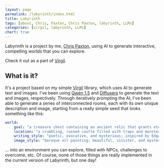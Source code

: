 ```yaml
---
layout: page
permalink: /labyrinth/index.html
title: Labyrinth
tags: [about, Chris, Paxton, Chris Paxton, labyrinth, LLMs]
categories: [virgil, labyrinth, LLMs]
chart: true
---
```


Labyrinth is a project by me, [Chris Paxton](https://cpaxton.github.io/), using AI to generate interactive, compelling worlds that you can explore.

Check it out as a part of [Virgil](https://github.com/cpaxton/virgil).

## What is it?

It's a project based on my simple [Virgil](https://github.com/cpaxton/virgil) library, which uses AI to generate text and images. I've been using [Qwen 1.5](https://huggingface.co/collections/Qwen/qwen15-65c0a2f577b1ecb76d786524) and [Diffusers](https://huggingface.co/docs/diffusers/en/index) to generate the text and images, respectively. Through iteratively prompting the AI, I've been able to generate a series of interconnected rooms, each with its own unique description and image, starting from a really simple seed that looks something like this:

```yaml
world:
    goal: "a treasure chest containing an ancient relic that grants eternal youth"
    location: "a crumbling, ruined castle filled with traps and monsters"
    writing_style: "poetic, evocative, and mysterious; inspired by Edgar Allan Poe."
    image_style: "baroque oil painting; beautiful, sinister, and mysterious. high-quality painting."
```

... into an environment you can explore, filled with NPCs, challenges to overcome, etc. Of course, none of those things are really implemented in the current version of Labyrinth, but one day!


